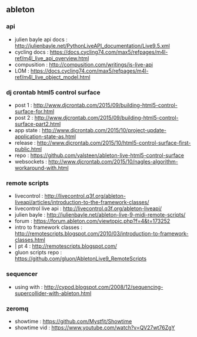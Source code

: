 ## ableton

### api
- julien bayle api docs : http://julienbayle.net/PythonLiveAPI_documentation/Live9.5.xml
- cycling docs : https://docs.cycling74.com/max5/refpages/m4l-ref/m4l_live_api_overview.html
- compusition : http://compusition.com/writings/js-live-api
- LOM : https://docs.cycling74.com/max5/refpages/m4l-ref/m4l_live_object_model.html

### dj crontab html5 control surface
- post 1 : http://www.djcrontab.com/2015/09/building-html5-control-surface-for.html
- post 2 : http://www.djcrontab.com/2015/09/building-html5-control-surface-part2.html
- app state : http://www.djcrontab.com/2015/10/project-update-application-state-as.html
- release : http://www.djcrontab.com/2015/10/html5-control-surface-first-public.html
- repo : https://github.com/valsteen/ableton-live-html5-control-surface
- websockets : http://www.djcrontab.com/2015/10/nagles-algorithm-workaround-with.html

### remote scripts
- livecontrol : http://livecontrol.q3f.org/ableton-liveapi/articles/introduction-to-the-framework-classes/
- livecontrol live api : http://livecontrol.q3f.org/ableton-liveapi/
- julien bayle : http://julienbayle.net/ableton-live-9-midi-remote-scripts/
- forum : https://forum.ableton.com/viewtopic.php?f=4&t=173252
- intro to framework classes : http://remotescripts.blogspot.com/2010/03/introduction-to-framework-classes.html
- | pt 4 : http://remotescripts.blogspot.com/
- gluon scripts repo : https://github.com/gluon/AbletonLive9_RemoteScripts

### sequencer
- using with : http://cypod.blogspot.com/2008/12/sequencing-supercollider-with-ableton.html

### zeromq
- showtime : https://github.com/Mystfit/Showtime
- showtime vid : https://www.youtube.com/watch?v=QV27wt76ZgY

